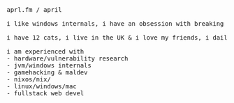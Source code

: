 <pre>
aprl.fm / april

i like windows internals, i have an obsession with breaking software, i'm also interested in the jvm, and i am familiar with hypervisor development 

i have 12 cats, i live in the UK & i love my friends, i daily drive a windows system with a r7 9700x & 7700xt, i also have many random computers/laptops

i am experienced with
- hardware/vulnerability research
- jvm/windows internals
- gamehacking & maldev
- nixos/nix/
- linux/windows/mac
- fullstack web devel

</pre>
